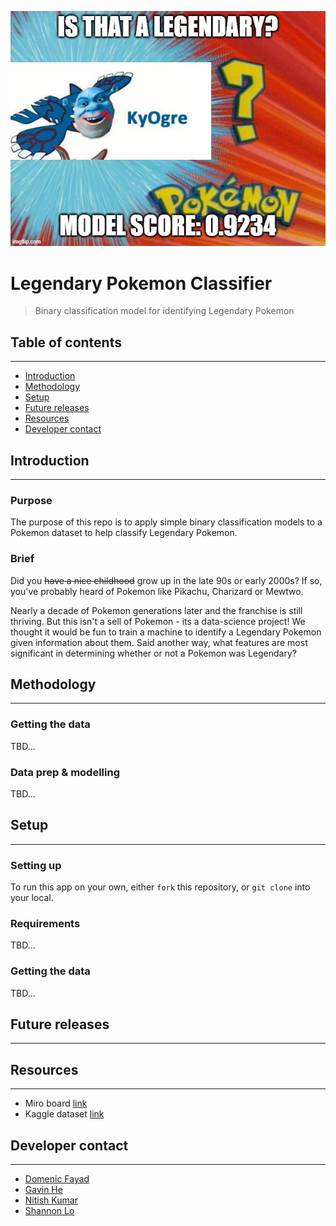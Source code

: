 ![Legendary Pokemon Classifier](assets/kyogre_meme.png "Legendary Pokemon classification model")

# Legendary Pokemon Classifier
> Binary classification model for identifying Legendary Pokemon

## Table of contents
---
* [Introduction](#introduction)
* [Methodology](#methodology)
* [Setup](#setup)
* [Future releases](#future-releases)
* [Resources](#resources)
* [Developer contact](#developer-contact)

## Introduction
---
 
### Purpose

The purpose of this repo is to apply simple binary classification models to a Pokemon dataset to help classify Legendary Pokemon.

### Brief

Did you ~~have a nice childhood~~ grow up in the late 90s or early 2000s? If so, you've probably heard of Pokemon like Pikachu, Charizard or Mewtwo.

Nearly a decade of Pokemon generations later and the franchise is still thriving. But this isn't a sell of Pokemon - its a data-science project! We thought it would be fun to train a machine to identify a Legendary Pokemon given information about them. Said another way, what features are most significant in determining whether or not a Pokemon was Legendary?


## Methodology
---

### Getting the data
TBD...


### Data prep & modelling
TBD...


## Setup
---
### Setting up
To run this app on your own, either `fork` this repository, or `git clone` into your local. 

### Requirements
TBD...

### Getting the data
TBD...


## Future releases
---
          
## Resources
---
* Miro board [link](https://miro.com/welcomeonboard/OWgwMlFyU0wxaFppcjE5M1Rzd1Q4dzRtdDdwTGVjaUhUTkFnd05xVEVZZnA2MmltWVp2ZnVZaEcySkpEODlibnwzMDc0NDU3MzYzNDM4NzgzNzY1?invite_link_id=711569501319)
* Kaggle dataset [link](https://www.kaggle.com/abcsds/pokemon)

## Developer contact
---
* [Domenic Fayad](https://www.fullstaxx.com/)
* [Gavin He](https://gavh3.github.io/)
* [Nitish Kumar](https://github.com/nkumar97)
* [Shannon Lo](https://shannonhlo.github.io/)
